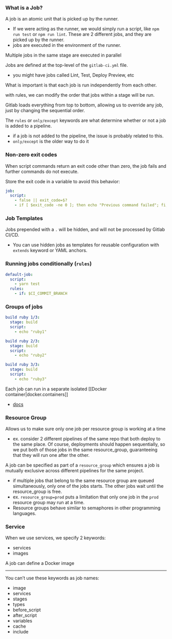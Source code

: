 
### What is a Job?
A job is an atomic unit that is picked up by the runner.
- If we were acting as the runner, we would simply run a script, like `npm run test` or `npm run lint`. These are 2 different jobs, and they are picked up by the runner.
- jobs are executed in the environment of the runner.

Multiple jobs in the same stage are executed in parallel

Jobs are defined at the top-level of the `gitlab-ci.yml` file.
- you might have jobs called Lint, Test, Deploy Preview, etc

What is important is that each job is run independently from each other.

with rules, we can modify the order that jobs within a stage will be run.

Gitlab loads everything from top to bottom, allowing us to override any job, just by changing the sequential order.

The `rules` or `only/except` keywords are what determine whether or not a job is added to a pipeline.
- if a job is not added to the pipeline, the issue is probably related to this.
- `only/except` is the older way to do it

### Non-zero exit codes
When script commands return an exit code other than zero, the job fails and further commands do not execute.

Store the exit code in a variable to avoid this behavior:

```yml
job:
  script:
    - false || exit_code=$?
    - if [ $exit_code -ne 0 ]; then echo "Previous command failed"; fi;
```

### Job Templates
Jobs prepended with a `.` will be hidden, and will not be processed by Gitlab CI/CD.
- You can use hidden jobs as templates for reusable configuration with `extends` keyword or YAML anchors.

### Running jobs conditionally (`rules`)
```yml
default-job:
  script:
    - yarn test
  rules:
    - if: $CI_COMMIT_BRANCH
```

### Groups of jobs
```yml
build ruby 1/3:
  stage: build
  script:
    - echo "ruby1"

build ruby 2/3:
  stage: build
  script:
    - echo "ruby2"

build ruby 3/3:
  stage: build
  script:
    - echo "ruby3"
```

Each job can run in a separate isolated [[Docker container|docker.containers]]
- [docs](https://docs.gitlab.com/ee/ci/docker/using_docker_images.html)

### Resource Group
Allows us to make sure only one job per resource group is working at a time
- ex. consider 2 different pipelines of the same repo that both deploy to the same place. Of course, deployments should happen sequentially, so we put both of those jobs in the same resource_group, guaranteeing that they will run one after the other.

A job can be specified as part of a `resource_group` which ensures a job is mutually exclusive across different pipelines for the same project.
- if multiple jobs that belong to the same resource group are queued simultaneously, only one of the jobs starts. The other jobs wait until the resource_group is free.
- ex. `resource_group=prod` puts a limitation that only one job in the `prod` resource group may run at a time.
- Resource groups behave similar to semaphores in other programming languages.

### Service
When we use services, we specify 2 keywords:
- services
- images

A job can define a Docker image

* * *

You can’t use these keywords as job names:
- image
- services
- stages
- types
- before_script
- after_script
- variables
- cache
- include
